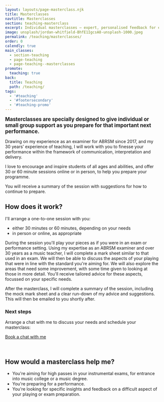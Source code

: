 ```yaml
---
layout: layouts/page-masterclass.njk
title: Masterclasses
navtitle: Masterclasses
section: teaching-masterclass
excerpt: Individual masterclasses — expert, personalised feedback for exam, recital or performance preparation.
image: unsplash/jordan-whitfield-BhfE1IgcsA8-unsplash-1000.jpeg
permalink: /teaching/masterclasses/
order: 0
calendly: true
main_classes:
  - section-teaching
  - page-teaching
  - page-teaching--masterclasses
promote: 
  teaching: true
back:
  title: Teaching
  path: /teaching/
tags:
  - '#teaching'
  - '#footersecondary'
  - '#teaching-promo'
---
```


<big>**Masterclasses are specially designed to give individual or small group support as you prepare for that important next performance.**</big>

Drawing on my experience as an examiner for ABRSM since 2017, and my 30 years’ experience of teaching, I will work with you to finesse your performance within the framework of communication, interpretation and delivery.

I love to encourage and inspire students of all ages and abilities, and offer 30 or 60 minute sessions online or in person, to help you prepare your programme.

You will receive a summary of the session with suggestions for how to continue to prepare.

## How does it work?

I'll arrange a one-to-one session with you:

- either 30 minutes or 60 minutes, depending on your needs
- in person or online, as appropriate

During the session you'll play your pieces as if you were in an exam or performance setting. Using my expertise as an ABRSM examiner and over 30 years as a music teacher, I will complete a mark sheet similar to that used in an exam. We will then be able to discuss the aspects of your playing that were in line with the standard you're aiming for. We will also explore the areas that need some improvement, with some time given to looking at those in more detail. You'll receive tailored advice for these aspects, focussed on your specific needs.

After the masterclass, I will complete a summary of the session, including the mock mark sheet and a clear run-down of my advice and suggestions. This will then be emailed to you shortly after.

### Next steps

Arrange a chat with me to discuss your needs and schedule your masterclass:

<div class="calendly-link-container"><a href="https://calendly.com/bakertunes/15min" target="_blank" class="btn btn-lg btn-default btn-strong btn-teal btn-calendly" role="button">Book a chat with me <span class="glyphicon glyphicon-earphone"></span></a></div>

&nbsp;

## How would a masterclass help me?

- You're aiming for high passes in your instrumental exams, for entrance into music college or a music degree.
- You're preparing for a performance.
- You're looking for specific insights and feedback on a difficult aspect of your playing or exam preparation.
